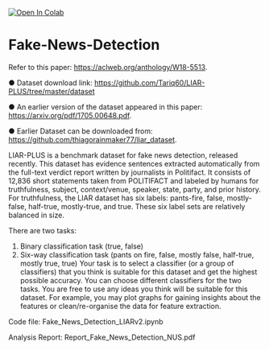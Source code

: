 [![Open In Colab](https://colab.research.google.com/assets/colab-badge.svg)](https://colab.research.google.com/shrebox/Fake-News-Detection/blob/master/Fake_News_Detection_LIARv2.ipynb)

# Fake-News-Detection

Refer to this paper: ​https://aclweb.org/anthology/W18-5513​.

● Dataset download link: ​https://github.com/Tariq60/LIAR-PLUS/tree/master/dataset

● An earlier version of the dataset appeared in this paper:
https://arxiv.org/pdf/1705.00648.pdf​.

● Earlier Dataset can be downloaded from:
​https://github.com/thiagorainmaker77/liar_dataset​.

LIAR-PLUS is a benchmark dataset for fake news detection, released recently. This dataset
has evidence sentences extracted automatically from the full-text verdict report written by
journalists in Politifact. It consists of 12,836 short statements taken from POLITIFACT and
labeled by humans for truthfulness, subject, context/venue, speaker, state, party, and prior
history. For truthfulness, the LIAR dataset has six labels: pants-fire, false, mostly-false,
half-true, mostly-true, and true. These six label sets are relatively balanced in size.

There are two tasks:
1. Binary classification task (true, false)
2. Six-way classification task (pants on fire, false, mostly false, half-true, mostly true, true)
Your task is to select a classifier (or a group of classifiers) that you think is suitable for this
dataset and get the highest possible accuracy. You can choose different classifiers for the
two tasks. You are free to use any ideas you think will be suitable for this dataset. For
example, you may plot graphs for gaining insights about the features or clean/re-organise
the data for feature extraction.

Code file: Fake_News_Detection_LIARv2.ipynb

Analysis Report: Report_Fake_News_Detection_NUS.pdf

